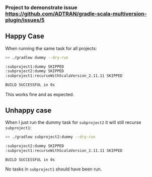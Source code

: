 ### Project to demonstrate issue https://github.com/ADTRAN/gradle-scala-multiversion-plugin/issues/5

## Happy Case

When running the same task for all projects:

```bash
>> ./gradlew dummy --dry-run

:subproject1:dummy SKIPPED
:subproject2:dummy SKIPPED
:subproject1:recurseWithScalaVersion_2.11.11 SKIPPED

BUILD SUCCESSFUL in 0s
```

This works fine and as expected.

## Unhappy case

When I just run the dummy task for `subproject2` it will still recurse `subproject1`:

```bash
>> ./gradlew subproject2:dummy --dry-run

:subproject2:dummy SKIPPED
:subproject1:recurseWithScalaVersion_2.11.11 SKIPPED

BUILD SUCCESSFUL in 0s
```

No tasks in `subproject1` should have been run.